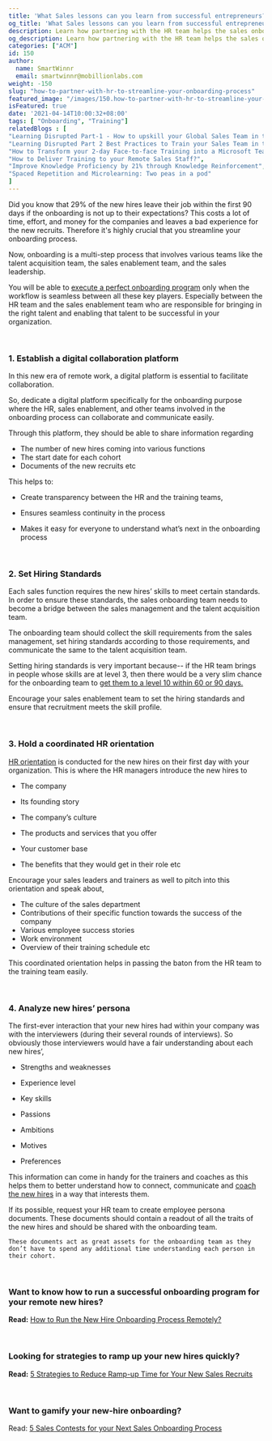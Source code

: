 ```yaml
---
title: 'What Sales lessons can you learn from successful entrepreneurs?'
og_title: 'What Sales lessons can you learn from successful entrepreneurs?'
description: Learn how partnering with the HR team helps the sales onboarding & training team to streamline the onboarding process
og_description: Learn how partnering with the HR team helps the sales onboarding & training team to streamline the onboarding process
categories: ["ACM"]
id: 150
author:
  name: SmartWinnr
  email: smartwinnr@mobillionlabs.com
weight: -150
slug: "how-to-partner-with-hr-to-streamline-your-onboarding-process"
featured_image: "/images/150.how-to-partner-with-hr-to-streamline-your-onboarding-process.png"
isFeatured: true
date: '2021-04-14T10:00:32+08:00'
tags: [ "Onboarding", "Training"]
relatedBlogs : [
"Learning Disrupted Part-1 - How to upskill your Global Sales Team in this Post Pandemic Virtual Environment",
"Learning Disrupted Part 2 Best Practices to Train your Sales Team in this Post-pandemic Virtual World",
"How to Transform your 2-day Face-to-face Training into a Microsoft Teams Virtual Training?",
"How to Deliver Training to your Remote Sales Staff?",
"Improve Knowledge Proficiency by 21% through Knowledge Reinforcement",
"Spaced Repetition and Microlearning: Two peas in a pod"
]
---
```



Did you know that 29% of the new hires leave their job within the first 90 days if the onboarding is not up to their expectations? This costs a lot of time, effort, and money for the companies and leaves a bad experience for the new recruits. Therefore it's highly crucial that you streamline your onboarding process.

  

Now, onboarding is a multi-step process that involves various teams like the talent acquisition team, the sales enablement team, and the sales leadership.

  
You will be able to [execute a perfect onboarding program](https://www.smartwinnr.com/post/how-to-run-the-new-hire-onboarding-process-remotely/) only when the workflow is seamless between all these key players. Especially between the HR team and the sales enablement team who are responsible for bringing in the right talent and enabling that talent to be successful in your organization.

<br>

### **1. Establish a digital collaboration platform**

In this new era of remote work, a digital platform is essential to facilitate collaboration. 

So, dedicate a digital platform specifically for the onboarding purpose where the HR, sales enablement, and other teams involved in the onboarding process can collaborate and communicate easily.

<div class="ml_special_div_blog ml-margin-bottom10">
  <div class="ml_special_div_blog_content ml-margin-top10 ml-margin-bottom10">
    <p>
    Through this platform, they should be able to share information regarding
    <ul>
      <li>The number of new hires coming into various functions</li>
      <li>The start date for each cohort</li>
      <li>Documents of the new recruits etc</li>
    </ul> 
</div>
</div>


This helps to:

-   Create transparency between the HR and the training teams,
    
-   Ensures seamless continuity in the process
    
-   Makes it easy for everyone to understand what’s next in the onboarding process

<br>

### **2. Set Hiring Standards**

Each sales function requires the new hires’ skills to meet certain standards. In order to ensure these standards, the sales onboarding team needs to become a bridge between the sales management and the talent acquisition team. 

The onboarding team should collect the skill requirements from the sales management, set hiring standards according to those requirements, and communicate the same to the talent acquisition team.


<div class="ml_special_div_blog ml-margin-bottom10">
  <div class="ml_special_div_blog_content ml-margin-top10 ml-margin-bottom10">
    <p>
    Setting hiring standards is very important because-- if the HR team brings in people whose skills are at level 3, then there would be a very slim chance for the onboarding team to <a href="https://www.smartwinnr.com/post/30-60-90-days-gamified-sales-training-plan/">get them to a level 10 within 60 or 90 days. </a>
    </p>
   </div>
</div> 


Encourage your sales enablement team to set the hiring standards and ensure that recruitment meets the skill profile.

<br>

### **3. Hold a coordinated HR orientation**


[HR orientation](https://www.smartwinnr.com/post/how-to-run-the-new-hire-onboarding-process-remotely/#virtual-first-day) is conducted for the new hires on their first day with your organization. This is where the HR managers introduce the new hires to

-   The company
    
-   Its founding story
    
-   The company’s culture
    
-   The products and services that you offer
    
-   Your customer base
    
-   The benefits that they would get in their role etc

<div class="ml_pro_tip ml-margin-bottom20">
Encourage your sales leaders and trainers as well to pitch into this orientation and speak about,
  <ul>
  <li>The culture of the sales department</li> 
  <li>Contributions of their specific function towards the success of the company</li>
  <li>Various employee success stories</li>
  <li>Work environment</li>
 <li> Overview of their training schedule etc </li>
 </ul> 

</div>


This coordinated orientation helps in passing the baton from the HR team to the training team easily.

<br>

### **4. Analyze new hires’ persona**
    

The first-ever interaction that your new hires had within your company was with the interviewers (during their several rounds of interviews). So obviously those interviewers would have a fair understanding about each new hires’,

-   Strengths and weaknesses
    
-   Experience level
    
-   Key skills
    
-   Passions
    
-   Ambitions
    
-   Motives
    
-   Preferences
    

  
This information can come in handy for the trainers and coaches as this helps them to better understand how to connect, communicate and [coach the new hires](https://www.smartwinnr.com/post/how-to-coach-your-salespeople-into-sales-champions/) in a way that interests them.

<div class="ml_special_div_blog ml-margin-bottom10">
  <div class="ml_special_div_blog_content ml-margin-top10 ml-margin-bottom10">
    <p>
    If its possible, request your HR team to create employee persona documents. These documents should contain a readout of all the traits of the new hires and should be shared with the onboarding team. 

    These documents act as great assets for the onboarding team as they don’t have to spend any additional time understanding each person in their cohort.
  </p>
 </div>
</div>  


<br>


### **Want to know how to run a successful onboarding program for your remote new hires?**

**Read:** [How to Run the New Hire Onboarding Process Remotely?](https://smartwinnr.com/post/how-to-run-the-new-hire-onboarding-process-remotely/)

<br>

<h3><b>Looking for strategies to ramp up your new hires quickly?</b></h3>

**Read:** [5 Strategies to Reduce Ramp-up Time for Your New Sales Recruits](https://smartwinnr.com/post/2016/09/reduce-ramp-up-time/)

<br>

### **Want to gamify your new-hire onboarding?**

Read: [5 Sales Contests for your Next Sales Onboarding Process](https://smartwinnr.com/post/5-sales-contests-for-your-next-sales-onboarding-process/)